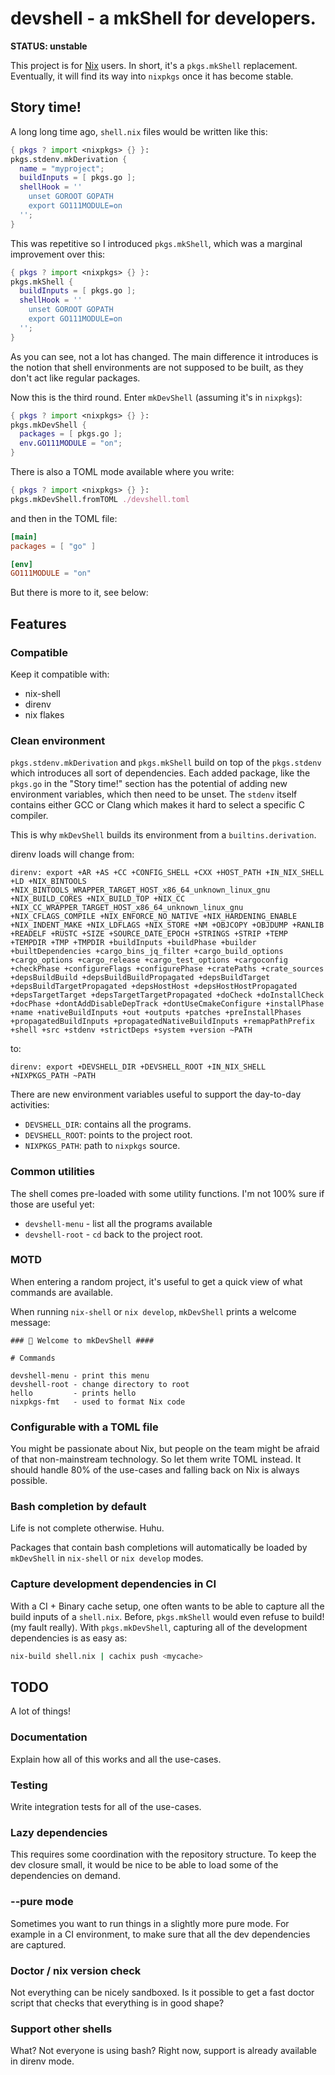 # devshell - a mkShell for developers.

**STATUS: unstable**

This project is for [Nix](https://nixos.org/nix) users. In short, it's a
`pkgs.mkShell` replacement. Eventually, it will find its way into `nixpkgs`
once it has become stable.

## Story time!

A long long time ago, `shell.nix` files would be written like this:

```nix
{ pkgs ? import <nixpkgs> {} }:
pkgs.stdenv.mkDerivation {
  name = "myproject";
  buildInputs = [ pkgs.go ];
  shellHook = ''
    unset GOROOT GOPATH
    export GO111MODULE=on
  '';
}
```

This was repetitive so I introduced `pkgs.mkShell`, which was a marginal
improvement over this:

```nix
{ pkgs ? import <nixpkgs> {} }:
pkgs.mkShell {
  buildInputs = [ pkgs.go ];
  shellHook = ''
    unset GOROOT GOPATH
    export GO111MODULE=on
  '';
}
```

As you can see, not a lot has changed. The main difference it introduces is
the notion that shell environments are not supposed to be built, as they don't
act like regular packages.

Now this is the third round. Enter `mkDevShell` (assuming it's in `nixpkgs`):

```nix
{ pkgs ? import <nixpkgs> {} }:
pkgs.mkDevShell {
  packages = [ pkgs.go ];
  env.GO111MODULE = "on";
}
```

There is also a TOML mode available where you write:

```nix
{ pkgs ? import <nixpkgs> {} }:
pkgs.mkDevShell.fromTOML ./devshell.toml
```

and then in the TOML file:
```toml
[main]
packages = [ "go" ]

[env]
GO111MODULE = "on"
```

But there is more to it, see below:

## Features

### Compatible

Keep it compatible with:

* nix-shell
* direnv
* nix flakes

### Clean environment

`pkgs.stdenv.mkDerivation` and `pkgs.mkShell` build on top of the
`pkgs.stdenv` which introduces all sort of dependencies. Each added package,
like the `pkgs.go` in the "Story time!" section has the potential of adding
new environment variables, which then need to be unset. The `stdenv` itself
contains either GCC or Clang which makes it hard to select a specific C
compiler.

This is why `mkDevShell` builds its environment from a `builtins.derivation`.

direnv loads will change from:
```
direnv: export +AR +AS +CC +CONFIG_SHELL +CXX +HOST_PATH +IN_NIX_SHELL +LD +NIX_BINTOOLS +NIX_BINTOOLS_WRAPPER_TARGET_HOST_x86_64_unknown_linux_gnu +NIX_BUILD_CORES +NIX_BUILD_TOP +NIX_CC +NIX_CC_WRAPPER_TARGET_HOST_x86_64_unknown_linux_gnu +NIX_CFLAGS_COMPILE +NIX_ENFORCE_NO_NATIVE +NIX_HARDENING_ENABLE +NIX_INDENT_MAKE +NIX_LDFLAGS +NIX_STORE +NM +OBJCOPY +OBJDUMP +RANLIB +READELF +RUSTC +SIZE +SOURCE_DATE_EPOCH +STRINGS +STRIP +TEMP +TEMPDIR +TMP +TMPDIR +buildInputs +buildPhase +builder +builtDependencies +cargo_bins_jq_filter +cargo_build_options +cargo_options +cargo_release +cargo_test_options +cargoconfig +checkPhase +configureFlags +configurePhase +cratePaths +crate_sources +depsBuildBuild +depsBuildBuildPropagated +depsBuildTarget +depsBuildTargetPropagated +depsHostHost +depsHostHostPropagated +depsTargetTarget +depsTargetTargetPropagated +doCheck +doInstallCheck +docPhase +dontAddDisableDepTrack +dontUseCmakeConfigure +installPhase +name +nativeBuildInputs +out +outputs +patches +preInstallPhases +propagatedBuildInputs +propagatedNativeBuildInputs +remapPathPrefix +shell +src +stdenv +strictDeps +system +version ~PATH
```
to:
```
direnv: export +DEVSHELL_DIR +DEVSHELL_ROOT +IN_NIX_SHELL +NIXPKGS_PATH ~PATH
```

There are new environment variables useful to support the day-to-day
activities:
* `DEVSHELL_DIR`: contains all the programs.
* `DEVSHELL_ROOT`: points to the project root.
* `NIXPKGS_PATH`: path to `nixpkgs` source.

### Common utilities

The shell comes pre-loaded with some utility functions. I'm not 100% sure if
those are useful yet:

* `devshell-menu` - list all the programs available
* `devshell-root` - `cd` back to the project root.

### MOTD

When entering a random project, it's useful to get a quick view of what
commands are available.

When running `nix-shell` or `nix develop`, `mkDevShell` prints a welcome
message:

```
### 🔨 Welcome to mkDevShell ####

# Commands

devshell-menu - print this menu
devshell-root - change directory to root
hello         - prints hello
nixpkgs-fmt   - used to format Nix code
```

### Configurable with a TOML file

You might be passionate about Nix, but people on the team might be afraid of
that non-mainstream technology. So let them write TOML instead. It should
handle 80% of the use-cases and falling back on Nix is always possible.

### Bash completion by default

Life is not complete otherwise. Huhu.

Packages that contain bash completions will automatically be loaded by
`mkDevShell` in `nix-shell` or `nix develop` modes.

### Capture development dependencies in CI

With a CI + Binary cache setup, one often wants to be able to capture all the
build inputs of a `shell.nix`. Before, `pkgs.mkShell` would even refuse to
build! (my fault really). With `pkgs.mkDevShell`, capturing all of the
development dependencies is as easy as:

```sh
nix-build shell.nix | cachix push <mycache>
```

## TODO

A lot of things!

### Documentation

Explain how all of this works and all the use-cases.

### Testing

Write integration tests for all of the use-cases.

### Lazy dependencies

This requires some coordination with the repository structure. To keep the
dev closure small, it would be nice to be able to load some of the
dependencies on demand.

### --pure mode

Sometimes you want to run things in a slightly more pure mode. For example in
a CI environment, to make sure that all the dev dependencies are captured.

### Doctor / nix version check

Not everything can be nicely sandboxed. Is it possible to get a fast doctor
script that checks that everything is in good shape?

### Support other shells

What? Not everyone is using bash? Right now, support is already available in 
direnv mode.

